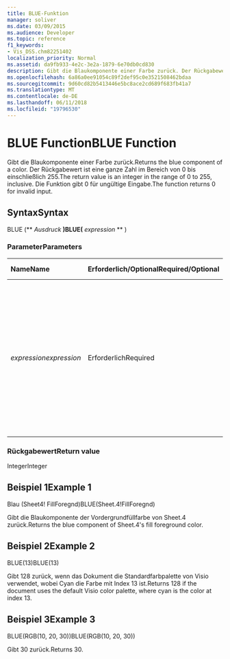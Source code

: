 ```yaml
---
title: BLUE-Funktion
manager: soliver
ms.date: 03/09/2015
ms.audience: Developer
ms.topic: reference
f1_keywords:
- Vis_DSS.chm82251402
localization_priority: Normal
ms.assetid: da9fb933-4e2c-3e2a-1879-6e70db0cd830
description: Gibt die Blaukomponente einer Farbe zurück. Der Rückgabewert ist eine ganze Zahl im Bereich von 0 bis einschließlich 255. Die Funktion gibt 0 für ungültige Eingabe.
ms.openlocfilehash: 6a86a0ee91054c89f2def95c0e3521508462bdaa
ms.sourcegitcommit: 9d60cd82b5413446e5bc8ace2cd689f683fb41a7
ms.translationtype: MT
ms.contentlocale: de-DE
ms.lasthandoff: 06/11/2018
ms.locfileid: "19796530"
---
```

# <a name="blue-function"></a><span data-ttu-id="ddfe2-105">BLUE Function</span><span class="sxs-lookup"><span data-stu-id="ddfe2-105">BLUE Function</span></span>

<span data-ttu-id="ddfe2-106">Gibt die Blaukomponente einer Farbe zurück.</span><span class="sxs-lookup"><span data-stu-id="ddfe2-106">Returns the blue component of a color.</span></span> <span data-ttu-id="ddfe2-107">Der Rückgabewert ist eine ganze Zahl im Bereich von 0 bis einschließlich 255.</span><span class="sxs-lookup"><span data-stu-id="ddfe2-107">The return value is an integer in the range of 0 to 255, inclusive.</span></span> <span data-ttu-id="ddfe2-108">Die Funktion gibt 0 für ungültige Eingabe.</span><span class="sxs-lookup"><span data-stu-id="ddfe2-108">The function returns 0 for invalid input.</span></span>
  
## <a name="syntax"></a><span data-ttu-id="ddfe2-109">Syntax</span><span class="sxs-lookup"><span data-stu-id="ddfe2-109">Syntax</span></span>

<span data-ttu-id="ddfe2-110">BLUE (** *Ausdruck* **)</span><span class="sxs-lookup"><span data-stu-id="ddfe2-110">BLUE(** *expression* ** )</span></span> 
  
### <a name="parameters"></a><span data-ttu-id="ddfe2-111">Parameter</span><span class="sxs-lookup"><span data-stu-id="ddfe2-111">Parameters</span></span>

|<span data-ttu-id="ddfe2-112">**Name**</span><span class="sxs-lookup"><span data-stu-id="ddfe2-112">**Name**</span></span>|<span data-ttu-id="ddfe2-113">**Erforderlich/Optional**</span><span class="sxs-lookup"><span data-stu-id="ddfe2-113">**Required/Optional**</span></span>|<span data-ttu-id="ddfe2-114">**Datentyp**</span><span class="sxs-lookup"><span data-stu-id="ddfe2-114">**Data Type**</span></span>|<span data-ttu-id="ddfe2-115">**Beschreibung**</span><span class="sxs-lookup"><span data-stu-id="ddfe2-115">**Description**</span></span>|
|:-----|:-----|:-----|:-----|
| <span data-ttu-id="ddfe2-116">_expression_</span><span class="sxs-lookup"><span data-stu-id="ddfe2-116">_expression_</span></span> <br/> |<span data-ttu-id="ddfe2-117">Erforderlich</span><span class="sxs-lookup"><span data-stu-id="ddfe2-117">Required</span></span>  <br/> |<span data-ttu-id="ddfe2-118">**String**</span><span class="sxs-lookup"><span data-stu-id="ddfe2-118">**String**</span></span> <br/> |<span data-ttu-id="ddfe2-119">Ein Index einer Farbe aus der Farbtabelle des Dokuments, ein Ausdruck, der zu einer benutzerdefinierten Farbe (wie RGB oder HSL) aufgelöst wird, oder ein Bezug auf eine Zelle, die einen Farbindex oder ein Farbergebnis enthält.</span><span class="sxs-lookup"><span data-stu-id="ddfe2-119">An index of a color in the document's color table, an expression that resolves to a custom color (like RGB or HSL), or a reference to a cell that contains a color index or color result.</span></span>  <br/> |
   
### <a name="return-value"></a><span data-ttu-id="ddfe2-120">Rückgabewert</span><span class="sxs-lookup"><span data-stu-id="ddfe2-120">Return value</span></span>

<span data-ttu-id="ddfe2-121">Integer</span><span class="sxs-lookup"><span data-stu-id="ddfe2-121">Integer</span></span>
  
## <a name="example-1"></a><span data-ttu-id="ddfe2-122">Beispiel 1</span><span class="sxs-lookup"><span data-stu-id="ddfe2-122">Example 1</span></span>

<span data-ttu-id="ddfe2-123">Blau (Sheet4! FillForegnd)</span><span class="sxs-lookup"><span data-stu-id="ddfe2-123">BLUE(Sheet.4!FillForegnd)</span></span>
  
<span data-ttu-id="ddfe2-124">Gibt die Blaukomponente der Vordergrundfüllfarbe von Sheet.4 zurück.</span><span class="sxs-lookup"><span data-stu-id="ddfe2-124">Returns the blue component of Sheet.4's fill foreground color.</span></span>
  
## <a name="example-2"></a><span data-ttu-id="ddfe2-125">Beispiel 2</span><span class="sxs-lookup"><span data-stu-id="ddfe2-125">Example 2</span></span>

<span data-ttu-id="ddfe2-126">BLUE(13)</span><span class="sxs-lookup"><span data-stu-id="ddfe2-126">BLUE(13)</span></span>
  
<span data-ttu-id="ddfe2-127">Gibt 128 zurück, wenn das Dokument die Standardfarbpalette von Visio verwendet, wobei Cyan die Farbe mit Index 13 ist.</span><span class="sxs-lookup"><span data-stu-id="ddfe2-127">Returns 128 if the document uses the default Visio color palette, where cyan is the color at index 13.</span></span>
  
## <a name="example-3"></a><span data-ttu-id="ddfe2-128">Beispiel 3</span><span class="sxs-lookup"><span data-stu-id="ddfe2-128">Example 3</span></span>

<span data-ttu-id="ddfe2-129">BLUE(RGB(10, 20, 30))</span><span class="sxs-lookup"><span data-stu-id="ddfe2-129">BLUE(RGB(10, 20, 30))</span></span>
  
<span data-ttu-id="ddfe2-130">Gibt 30 zurück.</span><span class="sxs-lookup"><span data-stu-id="ddfe2-130">Returns 30.</span></span>
  


